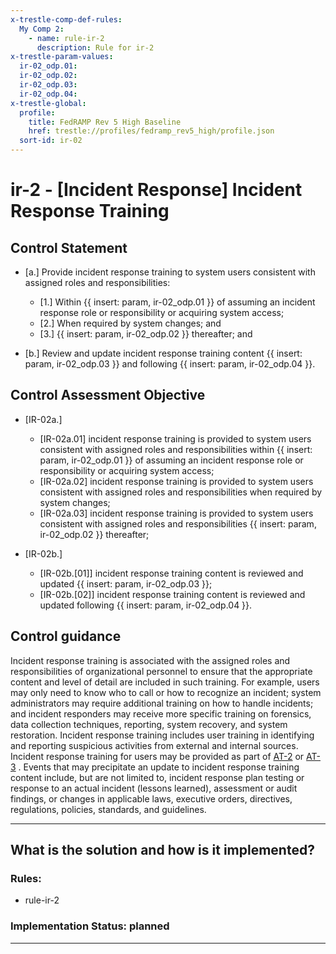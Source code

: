 ```yaml
---
x-trestle-comp-def-rules:
  My Comp 2:
    - name: rule-ir-2
      description: Rule for ir-2
x-trestle-param-values:
  ir-02_odp.01:
  ir-02_odp.02:
  ir-02_odp.03:
  ir-02_odp.04:
x-trestle-global:
  profile:
    title: FedRAMP Rev 5 High Baseline
    href: trestle://profiles/fedramp_rev5_high/profile.json
  sort-id: ir-02
---
```


# ir-2 - \[Incident Response\] Incident Response Training

## Control Statement

- \[a.\] Provide incident response training to system users consistent with assigned roles and responsibilities:

  - \[1.\] Within {{ insert: param, ir-02_odp.01 }} of assuming an incident response role or responsibility or acquiring system access;
  - \[2.\] When required by system changes; and
  - \[3.\] {{ insert: param, ir-02_odp.02 }} thereafter; and

- \[b.\] Review and update incident response training content {{ insert: param, ir-02_odp.03 }} and following {{ insert: param, ir-02_odp.04 }}.

## Control Assessment Objective

- \[IR-02a.\]

  - \[IR-02a.01\] incident response training is provided to system users consistent with assigned roles and responsibilities within {{ insert: param, ir-02_odp.01 }} of assuming an incident response role or responsibility or acquiring system access;
  - \[IR-02a.02\] incident response training is provided to system users consistent with assigned roles and responsibilities when required by system changes;
  - \[IR-02a.03\] incident response training is provided to system users consistent with assigned roles and responsibilities {{ insert: param, ir-02_odp.02 }} thereafter;

- \[IR-02b.\]

  - \[IR-02b.[01]\] incident response training content is reviewed and updated {{ insert: param, ir-02_odp.03 }};
  - \[IR-02b.[02]\] incident response training content is reviewed and updated following {{ insert: param, ir-02_odp.04 }}.

## Control guidance

Incident response training is associated with the assigned roles and responsibilities of organizational personnel to ensure that the appropriate content and level of detail are included in such training. For example, users may only need to know who to call or how to recognize an incident; system administrators may require additional training on how to handle incidents; and incident responders may receive more specific training on forensics, data collection techniques, reporting, system recovery, and system restoration. Incident response training includes user training in identifying and reporting suspicious activities from external and internal sources. Incident response training for users may be provided as part of [AT-2](#at-2) or [AT-3](#at-3) . Events that may precipitate an update to incident response training content include, but are not limited to, incident response plan testing or response to an actual incident (lessons learned), assessment or audit findings, or changes in applicable laws, executive orders, directives, regulations, policies, standards, and guidelines.

______________________________________________________________________

## What is the solution and how is it implemented?

<!-- For implementation status enter one of: implemented, partial, planned, alternative, not-applicable -->

<!-- Note that the list of rules under ### Rules: is read-only and changes will not be captured after assembly to JSON -->

<!-- Add control implementation description here for control: ir-2 -->

### Rules:

  - rule-ir-2

### Implementation Status: planned

______________________________________________________________________

